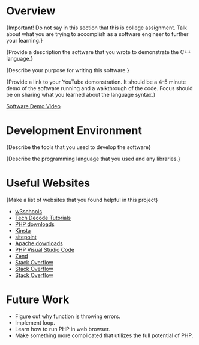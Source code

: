 # Overview

{Important!  Do not say in this section that this is college assignment.  Talk about what you are trying to accomplish as a software engineer to further your learning.}

{Provide a description the software that you wrote to demonstrate the C++ language.}

{Describe your purpose for writing this software.}

{Provide a link to your YouTube demonstration.  It should be a 4-5 minute demo of the software running and a walkthrough of the code.  Focus should be on sharing what you learned about the language syntax.}

[Software Demo Video](http://youtube.link.goes.here)

# Development Environment

{Describe the tools that you used to develop the software}

{Describe the programming language that you used and any libraries.}

# Useful Websites

{Make a list of websites that you found helpful in this project}
* [w3schools](https://www.w3schools.com/php/php_intro.asp)
* [Tech Decode Tutorials](https://techdecodetutorials.com/how-to-run-php-in-visual-studio-code-on-windows-11/)
* [PHP downloads](https://www.php.net/downloads.php)
* [Kinsta](https://kinsta.com/blog/php-editor/)
* [sitepoint](https://www.sitepoint.com/how-to-install-php-on-windows/)
* [Apache downloads](https://www.apachelounge.com/download/#google_vignette)
* [PHP Visual Studio Code](https://code.visualstudio.com/docs/languages/php)
* [Zend](https://www.zend.com/blog/php-development-using-php-extensions#:~:text=php%20file%20extension%20refers%20to,a%20Word%20file%20with%20a%20.)
* [Stack Overflow](https://stackoverflow.com/questions/676677/how-to-add-elements-to-an-empty-array-in-php)
* [Stack Overflow](https://stackoverflow.com/questions/9816889/how-can-i-echo-or-print-an-array-in-php)
* [Stack Overflow](https://stackoverflow.com/questions/369602/deleting-an-element-from-an-array-in-php)

# Future Work

* Figure out why function is throwing errors.
* Implement loop.
* Learn how to run PHP in web browser.
* Make something more complicated that utilizes the full potential of PHP.
